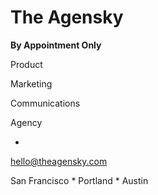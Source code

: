 # The Agensky

**By Appointment Only**



Product

Marketing

Communications

Agency

+



hello@theagensky.com



San Francisco * Portland * Austin

